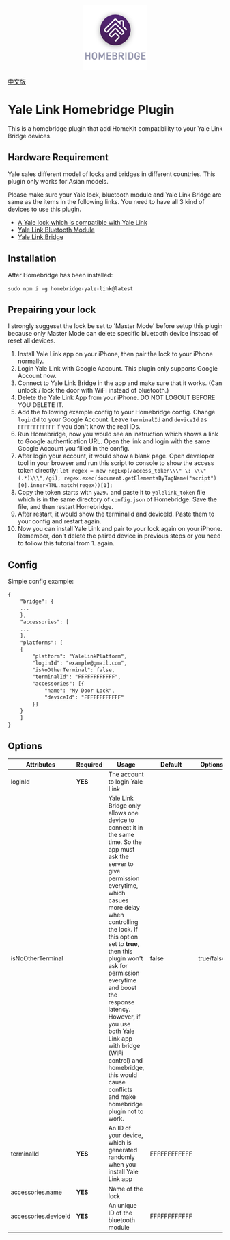 
<p align="center">

<img src="https://github.com/homebridge/branding/raw/master/logos/homebridge-wordmark-logo-vertical.png" width="150">

</p>


[中文版](./README_zh.md)

# Yale Link Homebridge Plugin

This is a homebridge plugin that add HomeKit compatibility to your Yale Link Bridge devices.

## Hardware Requirement

Yale sales different model of locks and bridges in different countries. This plugin only works for Asian models.

Please make sure your Yale lock, bluetooth module and Yale Link Bridge are same as the items in the following links. You need to have all 3 kind of devices to use this plugin.

* [A Yale lock which is compatible with Yale Link](https://www.yaletaiwanstore.com.tw/product_category/yale-link)
* [Yale Link Bluetooth Module](https://www.yalehome.co.in/en/products/products-categories/smart-products/accessories/yale-link-bluetooth-module/)
* [Yale Link Bridge](https://www.yaletaiwanstore.com.tw/products/yale-link-bridge/)

## Installation

After Homebridge has been installed:

`sudo npm i -g homebridge-yale-link@latest`

## Prepairing your lock

I strongly suggeset the lock be set to 'Master Mode' before setup this plugin because only Master Mode can delete specific bluetooth device instead of reset all devices.

1. Install Yale Link app on your iPhone, then pair the lock to your iPhone normally.
2. Login Yale Link with Google Account. This plugin only supports Google Account now.
3. Connect to Yale Link Bridge in the app and make sure that it works. (Can unlock / lock the door with WiFi instead of bluetooth.)
4. Delete the Yale Link App from your iPhone. DO NOT LOGOUT BEFORE YOU DELETE IT.
5. Add the following example config to your Homebridge config. Change `loginId` to your Google Account. Leave `terminalId` and `deviceId` as `FFFFFFFFFFFF` if you don't know the real IDs.
6. Run Homebridge, now you would see an instruction which shows a link to Google authentication URL. Open the link and login with the same Google Account you filled in the config.
7. After login your account, it would show a blank page. Open developer tool in your browser and run this script to console to show the access token directly:
`let regex = new RegExp(/access_token\\\" \: \\\"(.*)\\\",/gi); regex.exec(document.getElementsByTagName("script")[0].innerHTML.match(regex))[1];`
8. Copy the token starts with `ya29.` and paste it to `yalelink_token` file which is in the same directory of `config.json` of Homebridge. Save the file, and then restart Homebridge.
9. After restart, it would show the terminalId and deviceId. Paste them to your config and restart again.
10. Now you can install Yale Link and pair to your lock again on your iPhone. Remember, don't delete the paired device in previous steps or you need to follow this tutorial from 1. again.

## Config

Simple config example:

```
{
    "bridge": {
    ...
    },
    "accessories": [
    ...
    ],
    "platforms": [
    {
        "platform": "YaleLinkPlatform",
        "loginId": "example@gmail.com",
        "isNoOtherTerminal": false,
        "terminalId": "FFFFFFFFFFFF",
        "accessories": [{
            "name": "My Door Lock",
            "deviceId": "FFFFFFFFFFFF"
        }]
    }
    ]
}
```

## Options

| **Attributes** | **Required** | **Usage** | **Default** | **Options** |
|----------------|--------------|-----------|-------------|-------------|
| loginId | **YES** | The account to login Yale Link | 
| isNoOtherTerminal |  | Yale Link Bridge only allows one device to connect it in the same time. So the app must ask the server to give permission everytime, which casues more delay when controlling the lock. If this option set to **true**, then this plugin won't ask for permission everytime and boost the response latency. However, if you use both Yale Link app with bridge (WiFi control) and homebridge, this would cause conflicts and make homebridge plugin not to work. | false | true/false
| terminalId | **YES** | An ID of your device, which is generated randomly when you install Yale Link app | FFFFFFFFFFFF |
| accessories.name | **YES** | Name of the lock | |
| accessories.deviceId | **YES** | An unique ID of the bluetooth module | FFFFFFFFFFFF |